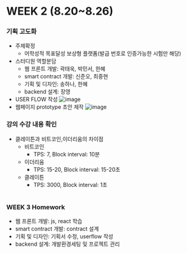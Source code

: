 WEEK 2 (8.20~8.26)
==================

### 기획 고도화
  + 주제확정
    + 어학성적 목표달성 보상형 플랫폼(발급 번호로 인증가능한 시험만 해당)
  + 스터디원 역할분담
    + 웹 프론트 개발: 곽태욱, 박민서, 한혜
    + smart contract 개발: 신준오, 최중현
    + 기획 및 디자인: 송하나, 한혜
    + backend 설계: 장영
  + USER FLOW 작성
  ![image](https://user-images.githubusercontent.com/45625434/64752553-05597600-d55b-11e9-9cf5-5e2fbc487f95.png)
  + 웹페이지 prototype 초안 제작
  ![image](https://user-images.githubusercontent.com/45625434/64752553-05597600-d55b-11e9-9cf5-5e2fbc487f95.png)

### 강의 수강 내용 확인
  + 클레이튼과 비트코인,이더리움의 차이점
    + 비트코인 
      + TPS: 7, Block interval: 10분
    + 이더리움 
      + TPS: 15-20, Block interval: 15-20초  
    + 클레이튼 
      + TPS: 3000, Block interval: 1초
    #
    
### WEEK 3 Homework
+ 웹 프론트 개발: js, react 학습
+ smart contract 개발: contract 설계
+ 기획 및 디자인: 기획서 수정, userflow 작성
+ backend 설계: 개발환경세팅 및 프로젝트 관리

